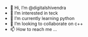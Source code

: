- 👋 Hi, I’m @digitalshivendra
- 👀 I’m interested in teck
- 🌱 I’m currently learning python
- 💞️ I’m looking to collaborate on c++
- 📫 How to reach me ...

<!---
digitalshivendra/digitalshivendra is a ✨ special ✨ repository because its `README.md` (this file) appears on your GitHub profile.
You can click the Preview link to take a look at your changes.
--->
